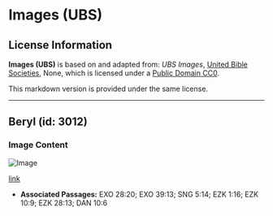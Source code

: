 # Images (UBS)

## License Information

**Images (UBS)** is based on and adapted from: _UBS Images_, [United Bible Societies](https://unitedbiblesocieties.org/), None, which is licensed under a [Public Domain CC0](https://creativecommons.org/public-domain/cc0/).

This markdown version is provided under the same license.



--------------------------------

## Beryl (id: 3012)

### Image Content

![Image](https://cdn.aquifer.bible/aquifer-content/resources/Media/WEB-0070_beryl.jpg)

[link](https://cdn.aquifer.bible/aquifer-content/resources/Media/WEB-0070_beryl.jpg)

* **Associated Passages:** EXO 28:20; EXO 39:13; SNG 5:14; EZK 1:16; EZK 10:9; EZK 28:13; DAN 10:6


